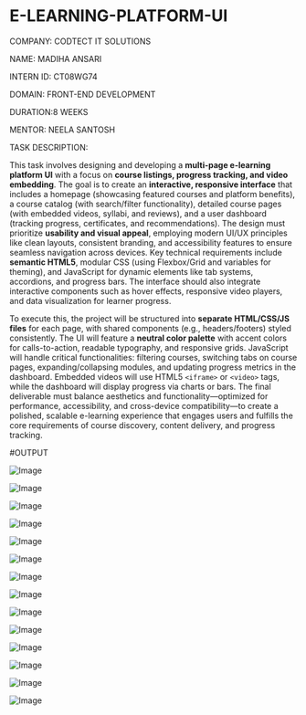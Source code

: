 # E-LEARNING-PLATFORM-UI

COMPANY: CODTECT IT SOLUTIONS

NAME: MADIHA ANSARI

INTERN ID: CT08WG74

DOMAIN: FRONT-END DEVELOPMENT

DURATION:8 WEEKS

MENTOR: NEELA SANTOSH

TASK DESCRIPTION:

This task involves designing and developing a **multi-page e-learning platform UI** with a focus on **course listings, progress tracking, and video embedding**. The goal is to create an **interactive, responsive interface** that includes a homepage (showcasing featured courses and platform benefits), a course catalog (with search/filter functionality), detailed course pages (with embedded videos, syllabi, and reviews), and a user dashboard (tracking progress, certificates, and recommendations). The design must prioritize **usability and visual appeal**, employing modern UI/UX principles like clean layouts, consistent branding, and accessibility features to ensure seamless navigation across devices. Key technical requirements include **semantic HTML5**, modular CSS (using Flexbox/Grid and variables for theming), and JavaScript for dynamic elements like tab systems, accordions, and progress bars. The interface should also integrate interactive components such as hover effects, responsive video players, and data visualization for learner progress.

To execute this, the project will be structured into **separate HTML/CSS/JS files** for each page, with shared components (e.g., headers/footers) styled consistently. The UI will feature a **neutral color palette** with accent colors for calls-to-action, readable typography, and responsive grids. JavaScript will handle critical functionalities: filtering courses, switching tabs on course pages, expanding/collapsing modules, and updating progress metrics in the dashboard. Embedded videos will use HTML5 `<iframe>` or `<video>` tags, while the dashboard will display progress via charts or bars. The final deliverable must balance aesthetics and functionality—optimized for performance, accessibility, and cross-device compatibility—to create a polished, scalable e-learning experience that engages users and fulfills the core requirements of course discovery, content delivery, and progress tracking.

#OUTPUT

![Image](https://github.com/user-attachments/assets/e53188e3-45e2-4eb0-b778-27e68b5e442e)

![Image](https://github.com/user-attachments/assets/c6d90fd5-8138-457a-bd1f-17fd93074e09)

![Image](https://github.com/user-attachments/assets/daf68518-a410-4b7f-99ae-3ed8a386b696)

![Image](https://github.com/user-attachments/assets/1c85156e-f439-4e0f-a7df-fcb1fd41b1af)

![Image](https://github.com/user-attachments/assets/bb6fcb12-8732-4047-9719-eb1a9a68e49a)

![Image](https://github.com/user-attachments/assets/994efd02-9bdd-4528-a465-e917d075de8e)

![Image](https://github.com/user-attachments/assets/5e792f95-93d6-4d4f-9735-08214ddbc119)

![Image](https://github.com/user-attachments/assets/31b47ae6-290f-41e8-b70e-90cb18e677fa)

![Image](https://github.com/user-attachments/assets/32cc38fe-a76d-452c-ab2c-055749f23d81)

![Image](https://github.com/user-attachments/assets/fdb86cda-32c6-4379-87d6-d4a80a1c2f88)

![Image](https://github.com/user-attachments/assets/bc5bcfe3-72e2-4b2c-ae63-3e2d530bf92f)

![Image](https://github.com/user-attachments/assets/d0c3681f-4e9a-49a9-8743-f41f00e030ea)

![Image](https://github.com/user-attachments/assets/e8bb79d7-13a8-45a4-9793-664a07241d0c)

![Image](https://github.com/user-attachments/assets/ad2cd1bd-c78d-45cc-b826-c7cfb7001cfb)
